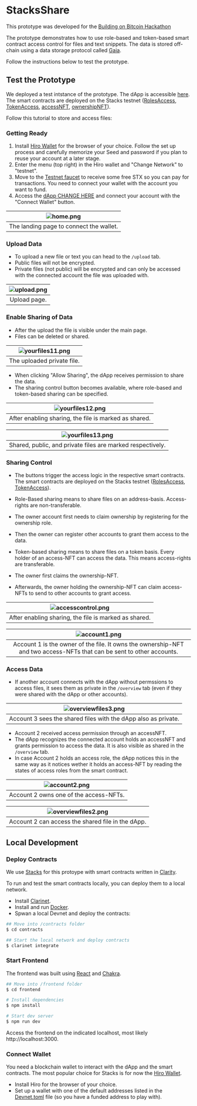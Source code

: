 # StacksShare

This prototype was developed for the [Building on Bitcoin Hackathon](https://building-on-btc-hack.devpost.com/?ref_feature=challenge&ref_medium=your-open-hackathons&ref_content=Submissions+open)

The prototype demonstrates how to use role-based and token-based smart contract access control for files and text snippets. The data is stored off-chain using a data storage protocol called [Gaia](https://github.com/stacks-network/gaia).

Follow the instructions below to test the prototype.

## Test the Prototype

We deployed a test intstance of the prototype. The dApp is accessible [here](https://building-on-bitcoin-hackathon.vercel.app/). The smart contracts are deployed on the Stacks testnet ([RolesAccess](https://explorer.stacks.co/txid/0x90d3f74e779db902ad530e234d25cdd7c5f199ae1ae6f6bbdceeb0b31cec80f8?chain=testnet), [TokenAccess](https://explorer.stacks.co/txid/0xfad00174f87245fda375a12016b1a6a361e02eca174870973e978cb809e14a3e?chain=testnet), [accessNFT](https://explorer.stacks.co/txid/0x9c5895ab833542325131d8953167c032a8de3a0393cea0988dba563cf5a23d14?chain=testnet), [ownershipNFT](https://explorer.stacks.co/txid/0x8fd200f5911ba9da78d22f40c867805cd6024dd15d69a6e4b985ef6659d61d36?chain=testnet)).

Follow this tutorial to store and access files:

### Getting Ready

1. Install [Hiro Wallet](https://wallet.hiro.so/) for the browser of your choice. Follow the set up process and carefully memorize your Seed and password if you plan to reuse your account at a later stage.
2. Enter the menu (top right) in the Hiro wallet and "Change Network" to "testnet".
3. Move to the [Testnet faucet](https://explorer.stacks.co/sandbox/faucet?chain=testnet) to receive some free STX so you can pay for transactions. You need to connect your wallet with the account you want to fund.
4. Access the [dApp CHANGE HERE](https://building-on-bitcoin-hackathon.vercel.app/) and connect your account with the "Connect Wallet" button.

| ![home.png](/readme-img/home.png)|
|:--:|
| The landing page to connect the wallet. |

### Upload Data

- To upload a new file or text you can head to the ```/upload``` tab.
- Public files will not be encrypted.
- Private files (not public) will be encrypted and can only be accessed with the connected account the file was uploaded with.

| ![upload.png](/readme-img/upload.png) |
|:--:|
| Upload page. |

### Enable Sharing of Data

- After the upload the file is visible under the main page.
- Files can be deleted or shared.

| ![yourfiles11.png](/readme-img/yourfiles11.png) |
|:--:|
| The uploaded private file. |

- When clicking "Allow Sharing", the dApp receives permission to share the data.
- The sharing control button becomes available, where role-based and token-based sharing can be specified.

| ![yourfiles12.png](/readme-img/yourfiles12.png) |
|:--:|
| After enabling sharing, the file is marked as shared. |


| ![yourfiles13.png](/readme-img/yourfiles13.png) |
|:--:|
| Shared, public, and private files are marked respectively. |

### Sharing Control

- The buttons trigger the access logic in the respective smart contracts. The smart contracts are deployed on the Stacks testnet ([RolesAccess](https://explorer.stacks.co/txid/0x90d3f74e779db902ad530e234d25cdd7c5f199ae1ae6f6bbdceeb0b31cec80f8?chain=testnet), [TokenAccess](https://explorer.stacks.co/txid/0xfad00174f87245fda375a12016b1a6a361e02eca174870973e978cb809e14a3e?chain=testnet)).
- Role-Based sharing means to share files on an address-basis. Access-rights are non-transferable.
- The owner account first needs to claim ownership by registering for the ownership role.
- Then the owner can register other accounts to grant them access to the data.

- Token-based sharing means to share files on a token basis. Every holder of an access-NFT can access the data. This means access-rights are transferable.
- The owner first claims the ownership-NFT.
- Afterwards, the owner holding the ownership-NFT can claim access-NFTs to send to other accounts to grant access.

| ![accesscontrol.png](/readme-img/accesscontrol.png) |
|:--:|
| After enabling sharing, the file is marked as shared. |

| ![account1.png](/readme-img/account1.png) |
|:--:|
| Account 1 is the owner of the file. It owns the ownership-NFT and two access-NFTs that can be sent to other accounts. |

### Access Data

- If another account connects with the dApp without permssions to access files, it sees them as private in the ```/overview``` tab (even if they were shared with the dApp or other accounts).

| ![overviewfiles3.png](/readme-img/overviewfiles3.png) |
|:--:|
| Account 3 sees the shared files with the dApp also as private. |

- Account 2 received access permission through an accessNFT.
- The dApp recognizes the connected account holds an accessNFT and grants permission to access the data. It is also visible as shared in the ```/overview``` tab.
- In case Account 2 holds an access role, the dApp notices this in the same way as it notices wether it holds an access-NFT by reading the states of access roles from the smart contract.

| ![account2.png](/readme-img/account2.png) |
|:--:|
| Account 2 owns one of the access-NFTs. |

| ![overviewfiles2.png](/readme-img/overviewfiles2.png) |
|:--:|
| Account 2 can access the shared file in the dApp. |

## Local Development

### Deploy Contracts

We use [Stacks](https://www.stacks.co/) for this protoype with smart contracts written in [Clarity](https://book.clarity-lang.org/).

To run and test the smart contracts locally, you can deploy them to a local network.

- Install [Clarinet](https://github.com/hirosystems/clarinet).
- Install and run [Docker](https://www.docker.com/).
- Spwan a local Devnet and deploy the contracts:

```sh
## Move into /contracts folder
$ cd contracts

## Start the local network and deploy contracts
$ clarinet integrate
```

### Start Frontend

The frontend was built using [React](https://reactjs.org/) and [Chakra](https://chakra-ui.com/).


```sh
## Move into /frontend folder
$ cd frontend

# Install dependencies
$ npm install

# Start dev server
$ npm run dev
```

Access the frontend on the indicated localhost, most likely http://localhost:3000.

### Connect Wallet

You need a blockchain wallet to interact with the dApp and the smart contracts. The most popular choice for Stacks is for now the [Hiro Wallet](https://wallet.hiro.so/).

- Install Hiro for the browser of your choice.
- Set up a wallet with one of the default addresses listed in the [Devnet.toml](/contracts/settings/Devnet.toml) file (so you have a funded address to play with).

